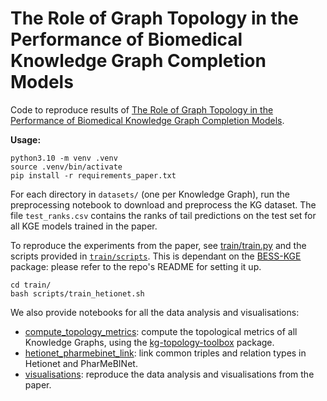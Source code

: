 # The Role of Graph Topology in the Performance of Biomedical Knowledge Graph Completion Models

Code to reproduce results of [The Role of Graph Topology in the Performance of Biomedical Knowledge Graph Completion Models](https://arxiv.org/abs/2409.04103).

**Usage:**

```
python3.10 -m venv .venv
source .venv/bin/activate
pip install -r requirements_paper.txt
```

 For each directory in `datasets/` (one per Knowledge Graph), run the preprocessing notebook to download and preprocess the KG dataset. The file `test_ranks.csv` contains the ranks of tail predictions on the test set for all KGE models trained in the paper.
 
To reproduce the experiments from the paper, see [train/train.py](train/train.py) and the scripts provided in [`train/scripts`](train/scripts/). This is dependant on the [BESS-KGE](https://github.com/graphcore-research/bess-kge) package: please refer to the repo's README for setting it up.
```
cd train/
bash scripts/train_hetionet.sh
```

We also provide notebooks for all the data analysis and visualisations:
 
- [compute_topology_metrics](notebooks/compute_topology_metrics.ipynb): compute the topological metrics of all Knowledge Graphs, using the [kg-topology-toolbox](https://github.com/graphcore-research/kg-topology-toolbox) package.
- [hetionet_pharmebinet_link](notebooks/hetionet_pharmebinet_link.ipynb): link common triples and relation types in Hetionet and PharMeBINet.
- [visualisations](notebooks/visualisations.ipynb): reproduce the data analysis and visualisations from the paper.
